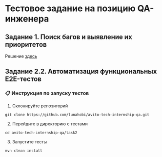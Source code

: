 # Тестовое задание на позицию QA-инженера
## Задание 1. Поиск багов и выявление их приоритетов
Решение [здесь](task1/Task1.md)
## Задание 2.2. Автоматизация функциональных E2E-тестов
### 📋 Инструкция по запуску тестов
1. Склонируйте репозиторий
```
git clone https://github.com/lunahobi/avito-tech-internship-qa.git
```
2. Перейдите в директорию с тестами
```
cd avito-tech-internship-qa/task2
```
3. Запустите тесты
```
mvn clean install
```